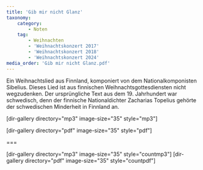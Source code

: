 ```yaml
---
title: 'Gib mir nicht Glanz'
taxonomy:
    category:
        - Noten
    tag:
        - Weihnachten
        - 'Weihnachtskonzert 2017'
        - 'Weihnachtskonzert 2018'
        - 'Weihnachtskonzert 2024'
media_order: 'Gib mir nicht Glanz.pdf'
---
```


Ein Weihnachtslied aus Finnland, komponiert von dem Nationalkomponisten Sibelius.
Dieses Lied ist aus finnischen Weihnachtsgottesdiensten nicht wegzudenken. Der ursprüngliche Text aus dem 19. Jahrhundert  war schwedisch, denn der finnische Nationaldichter Zacharias Topelius gehörte der schwedischen Minderheit in Finnland an.

[dir-gallery directory="mp3" image-size="35" style="mp3"]

[dir-gallery directory="pdf" image-size="35" style="pdf"]

===

[dir-gallery directory="mp3" image-size="35" style="countmp3"]
[dir-gallery directory="pdf" image-size="35" style="countpdf"]